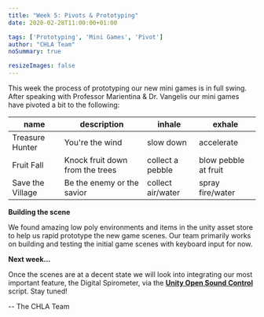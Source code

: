 ```yaml
---
title: "Week 5: Pivots & Prototyping"
date: 2020-02-28T11:00:00+01:00

tags: ['Prototyping', 'Mini Games', 'Pivot']
author: "CHLA Team"
noSummary: true

resizeImages: false
---
```

This week the process of prototyping our new mini games is in full swing. After speaking with Professor Marientina & Dr. Vangelis our mini games have pivoted a bit to the following:

name    | description | inhale | exhale
--------|------|-------|---------
Treasure Hunter | You're the wind | slow down | accelerate 
Fruit Fall | Knock fruit down from the trees | collect a pebble | blow pebble at fruit
Save the Village | Be the enemy or the savior | collect air/water | spray fire/water

<!-- more -->
**Building the scene**

We found amazing low poly environments and items in the unity asset store to help us rapid prototype the new game scenes. Our team primarily works on building and testing the initial game scenes with keyboard input for now.

**Next week...**

Once the scenes are at a decent state we will look into integrating our most important feature, the Digital Spirometer, via the [__Unity Open Sound Control__](https://thomasfredericks.github.io/UnityOSC/) script. Stay tuned!


-- The CHLA Team


